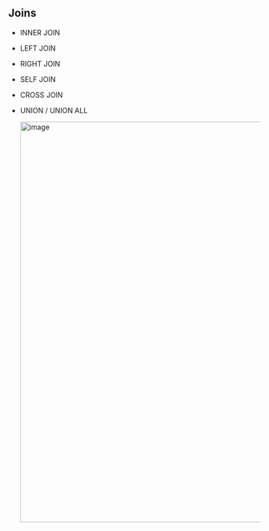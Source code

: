 ## Joins
- INNER JOIN
- LEFT JOIN
- RIGHT JOIN
- SELF JOIN
- CROSS JOIN
- UNION / UNION ALL

  <img width="1438" height="798" alt="image" src="https://github.com/user-attachments/assets/34c0fe21-39d3-4c49-92bc-02992291b2db" />

